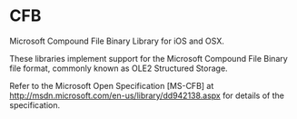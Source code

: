 CFB
====

Microsoft Compound File Binary Library for iOS and OSX.

These libraries implement support for the Microsoft Compound File Binary file format, commonly known as OLE2 Structured Storage.

Refer to the Microsoft Open Specification [MS-CFB] at http://msdn.microsoft.com/en-us/library/dd942138.aspx for details of the
specification.
